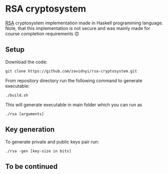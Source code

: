 # RSA cryptosystem
[RSA](https://people.csail.mit.edu/rivest/Rsapaper.pdf) cryptosystem implementation made in Haskell programming language. Note, that this implementation is not secure and was mainly made for course completion requirements 😊

## Setup

Download the code:
```shell
git clone https://github.com/zavidnyi/rsa-cryptosystem.git
```

From repository directory run the following command to generate executable:
```shell
./build.sh
```
This will generate executable in main folder which you can run as
```
./rsa [arguments]
```

## Key generation
To generate private and public keys pair run:
```shell
./rsa -gen [key-size in bits]
```

## To be continued